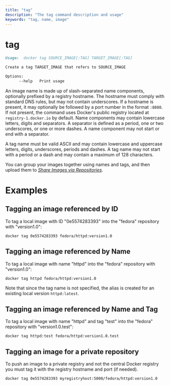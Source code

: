 ```yaml
---
title: "tag"
description: "The tag command description and usage"
keywords: "tag, name, image"
---
```


<!-- This file is maintained within the docker/docker Github
     repository at https://github.com/docker/docker/. Make all
     pull requests against that repo. If you see this file in
     another repository, consider it read-only there, as it will
     periodically be overwritten by the definitive file. Pull
     requests which include edits to this file in other repositories
     will be rejected.
-->

# tag

```markdown
Usage:  docker tag SOURCE_IMAGE[:TAG] TARGET_IMAGE[:TAG]

Create a tag TARGET_IMAGE that refers to SOURCE_IMAGE

Options:
      --help   Print usage
```

An image name is made up of slash-separated name components, optionally prefixed
by a registry hostname. The hostname must comply with standard DNS rules, but
may not contain underscores. If a hostname is present, it may optionally be
followed by a port number in the format `:8080`. If not present, the command
uses Docker's public registry located at `registry-1.docker.io` by default. Name
components may contain lowercase letters, digits and separators. A separator
is defined as a period, one or two underscores, or one or more dashes. A name
component may not start or end with a separator.

A tag name must be valid ASCII and may contain lowercase and uppercase letters,
digits, underscores, periods and dashes. A tag name may not start with a
period or a dash and may contain a maximum of 128 characters.

You can group your images together using names and tags, and then upload them
to [*Share Images via Repositories*](https://docs.docker.com/engine/tutorials/dockerrepos/#/contributing-to-docker-hub).

# Examples

## Tagging an image referenced by ID

To tag a local image with ID "0e5574283393" into the "fedora" repository with
"version1.0":

    docker tag 0e5574283393 fedora/httpd:version1.0

## Tagging an image referenced by Name

To tag a local image with name "httpd" into the "fedora" repository with
"version1.0":

    docker tag httpd fedora/httpd:version1.0

Note that since the tag name is not specified, the alias is created for an
existing local version `httpd:latest`.

## Tagging an image referenced by Name and Tag

To tag a local image with name "httpd" and tag "test" into the "fedora"
repository with "version1.0.test":

    docker tag httpd:test fedora/httpd:version1.0.test

## Tagging an image for a private repository

To push an image to a private registry and not the central Docker
registry you must tag it with the registry hostname and port (if needed).

    docker tag 0e5574283393 myregistryhost:5000/fedora/httpd:version1.0
